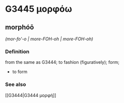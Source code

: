 # G3445 μορφόω

## morphóō

_(mor-fo'-o | more-FOH-oh | more-FOH-oh)_

### Definition

from the same as G3444; to fashion (figuratively); form; 

- to form

### See also

[[G3444|G3444 μορφή]]

